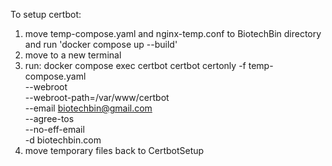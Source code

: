 To setup certbot: 

1. move temp-compose.yaml and nginx-temp.conf to BiotechBin directory and run 'docker compose up --build'
2. move to a new terminal
3. run:
   docker compose exec certbot certbot certonly -f temp-compose.yaml \
    --webroot \
    --webroot-path=/var/www/certbot \
    --email biotechbin@gmail.com \
    --agree-tos \
    --no-eff-email \
    -d biotechbin.com
4. move temporary files back to CertbotSetup
